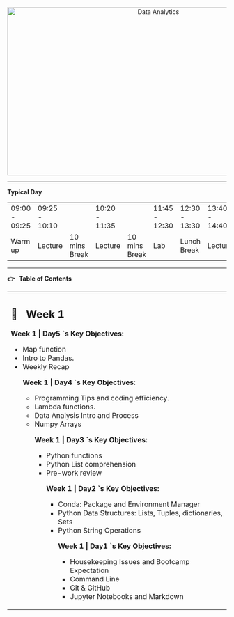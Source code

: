 <div align="center">

<img src="https://res.cloudinary.com/practicaldev/image/fetch/s--H0r31kfl--/c_limit%2Cf_auto%2Cfl_progressive%2Cq_auto%2Cw_880/http://anastasionico.uk/img/1/workplace_lapetop_notebook_coffee_cup_cup_of_coffee_working_office_startup-929375.jpg" alt="Data Analytics" style="height: 387px; width:678px;"/>

</div>

---

**Typical Day**


<table>
  <tr>
   <td>09:00 - 09:25
   </td>
   <td>09:25 - 10:10
   </td>
   <td>
   </td>
   <td>10:20 - 11:35
   </td>
   <td>
   </td>
   <td>11:45 - 12:30
   </td>
   <td>12:30 - 13:30
   </td>
   <td>13:40 - 14:40
   </td>
   <td>14:50 - 18:00
   </td>
  </tr>
  <tr>
   <td>Warm up
   </td>
   <td>Lecture
   </td>
   <td>10 mins Break
   </td>
   <td>Lecture
   </td>
   <td>10 mins Break
   </td>
   <td>Lab
   </td>
   <td>Lunch Break
   </td>
   <td>Lecture
   </td>
   <td>Lab
   </td>
  </tr>
</table>


---

**👉 **&nbsp;** Table of Contents**


<table>
  <tr>
   <td colspan="5" > <h2>📅 &nbsp;  <strong>Week 1</strong></h2>
<p>
<strong>Week 1 | Day5 `s Key Objectives:</strong>
<ul>

<li>Map function

<li>Intro to Pandas.

<li>Weekly Recap

<p>
<strong>Week 1 | Day4 `s Key Objectives:</strong>
<ul>

<li>Programming Tips and coding efficiency.

<li>Lambda functions.

<li>Data Analysis Intro and Process

<li>Numpy Arrays

<p>
<strong>Week 1 | Day3 `s Key Objectives:</strong>
<ul>

<li>Python functions

<li>Python List comprehension

<li>Pre-work review

<p>
<strong>Week 1 | Day2 `s Key Objectives:</strong>
<ul>

<li>Conda: Package and Environment Manager

<li>Python Data Structures: Lists, Tuples, dictionaries, Sets

<li>Python String Operations

<p>
<strong>Week 1 | Day1 `s Key Objectives:</strong>
<ul>

<li>Housekeeping Issues and Bootcamp Expectation

<li>Command Line

<li>Git & GitHub

<li>Jupyter Notebooks and Markdown
</li>
</ul>
</li>
</ul>
</li>
</ul>
</li>
</ul>
</li>
</ul>